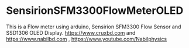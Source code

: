 # SensirionSFM3300FlowMeterOLED
This is a Flow meter using arduino, Sensirion SFM3300 Flow Sensor and SSD1306 OLED Display. https://www.cruxbd.com and https://www.nabilbd.com , https://www.youtube.com/Nabilphysics
